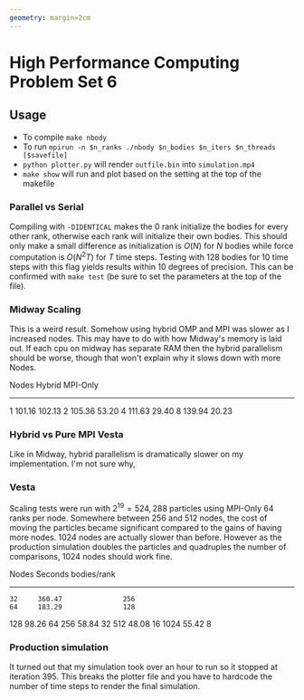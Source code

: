 ```yaml
---
geometry: margin=2cm
---
```


# High Performance Computing Problem Set 6

## Usage
* To compile `make nbody`
* To run `mpirun -n $n_ranks ./nbody $n_bodies $n_iters $n_threads [$savefile]`
* `python plotter.py` will render `outfile.bin` into `simulation.mp4`
* `make show` will run and plot based on the setting at the top of the makefile

### Parallel vs Serial
Compiling with `-DIDENTICAL` makes the 0 rank initialize the bodies for every
other rank, otherwise each rank will initialize their own bodies. This should
only make a small difference as initialization is $O(N)$ for $N$ bodies while
force computation is $O(N^2 T)$ for $T$ time steps. Testing with 128 bodies for
10 time steps with this flag yields results within 10 degrees of precision. This
can be confirmed with `make test` (be sure to set the parameters at the top of
the file).

### Midway Scaling
This is a weird result. Somehow using hybrid OMP and MPI was slower as I
increased nodes. This may have to do with how Midway's memory is laid out.
If each cpu on midway has separate RAM then the hybrid parallelism should be
worse, though that won't explain why it slows down with more Nodes.

Nodes    Hybrid   MPI-Only
------  -------  ---------
1        101.16     102.13
2        105.36      53.20
4        111.63      29.40
8        139.94      20.23

### Hybrid vs Pure MPI Vesta
Like in Midway, hybrid parallelism is dramatically slower on my implementation.
I'm not sure why,


### Vesta
Scaling tests were run with $2^{19}=524,288$ particles using MPI-Only 64 ranks
per node. Somewhere between 256 and 512 nodes, the cost of moving the particles
became significant compared to the gains of having more nodes. 1024 nodes are
actually slower than before. However as the production simulation doubles the
particles and quadruples the number of comparisons, 1024 nodes should work fine.

 Nodes    Seconds       bodies/rank
------  ---------   ---------------
    32     360.47               256
    64     183.29               128
   128      98.26                64
   256      58.84                32
   512      48.08                16
  1024      55.42                 8

### Production simulation
It turned out that my simulation took over an hour to run so it stopped at
iteration 395. This breaks the plotter file and you have to hardcode the
number of time steps to render the final simulation.
